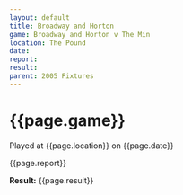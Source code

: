 ```yaml
---
layout: default
title: Broadway and Horton
game: Broadway and Horton v The Min
location: The Pound
date: 
report: 
result: 
parent: 2005 Fixtures
---
```


# {{page.game}}

Played at {{page.location}} on {{page.date}}

{{page.report}}

**Result:** {{page.result}}
